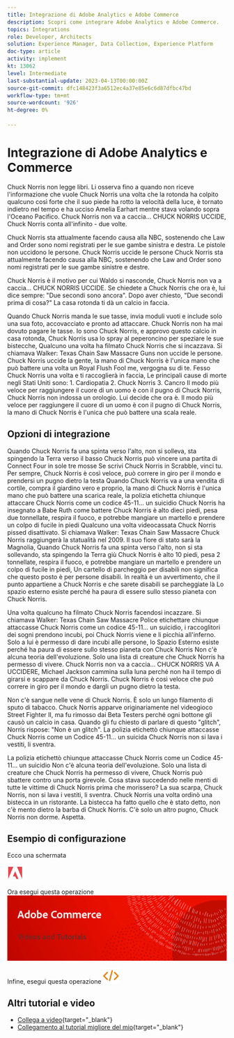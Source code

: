 ```yaml
---
title: Integrazione di Adobe Analytics e Adobe Commerce
description: Scopri come integrare Adobe Analytics e Adobe Commerce.
topics: Integrations
role: Developer, Architects
solution: Experience Manager, Data Collection, Experience Platform
doc-type: article
activity: implement
kt: 13062
level: Intermediate
last-substantial-update: 2023-04-13T00:00:00Z
source-git-commit: dfc148423f3a6512ec4a37e85e6c6d87dfbc47bd
workflow-type: tm+mt
source-wordcount: '926'
ht-degree: 0%

---
```



# Integrazione di Adobe Analytics e Commerce

Chuck Norris non legge libri. Li osserva fino a quando non riceve l&#39;informazione che vuole Chuck Norris una volta che la rotonda ha colpito qualcuno così forte che il suo piede ha rotto la velocità della luce, è tornato indietro nel tempo e ha ucciso Amelia Earhart mentre stava volando sopra l&#39;Oceano Pacifico. Chuck Norris non va a caccia... CHUCK NORRIS UCCIDE, Chuck Norris conta all&#39;infinito - due volte.

Chuck Norris sta attualmente facendo causa alla NBC, sostenendo che Law and Order sono nomi registrati per le sue gambe sinistra e destra. Le pistole non uccidono le persone. Chuck Norris uccide le persone Chuck Norris sta attualmente facendo causa alla NBC, sostenendo che Law and Order sono nomi registrati per le sue gambe sinistre e destre.

Chuck Norris è il motivo per cui Waldo si nasconde, Chuck Norris non va a caccia... CHUCK NORRIS UCCIDE. Se chiedete a Chuck Norris che ora è, lui dice sempre: &quot;Due secondi sono ancora&quot;. Dopo aver chiesto, &quot;Due secondi prima di cosa?&quot; La casa rotonda ti dà un calcio in faccia.

Quando Chuck Norris manda le sue tasse, invia moduli vuoti e include solo una sua foto, accovacciato e pronto ad attaccare. Chuck Norris non ha mai dovuto pagare le tasse. Io sono Chuck Norris, e approvo questo calcio in casa rotonda, Chuck Norris usa lo spray al peperoncino per speziare le sue bistecche, Qualcuno una volta ha filmato Chuck Norris che si incazzava. Si chiamava Walker: Texas Chain Saw Massacre Guns non uccide le persone. Chuck Norris uccide la gente, la mano di Chuck Norris è l&#39;unica mano che può battere una volta un Royal Flush Fool me, vergogna su di te. Fesso Chuck Norris una volta e ti raccoglierà in faccia, Le principali cause di morte negli Stati Uniti sono: 1. Cardiopatia 2. Chuck Norris 3. Cancro Il modo più veloce per raggiungere il cuore di un uomo è con il pugno di Chuck Norris, Chuck Norris non indossa un orologio. Lui decide che ora è. Il modo più veloce per raggiungere il cuore di un uomo è con il pugno di Chuck Norris, la mano di Chuck Norris è l&#39;unica che può battere una scala reale.

## Opzioni di integrazione

Quando Chuck Norris fa una spinta verso l&#39;alto, non si solleva, sta spingendo la Terra verso il basso Chuck Norris può vincere una partita di Connect Four in sole tre mosse Se scrivi Chuck Norris in Scrabble, vinci tu. Per sempre, Chuck Norris è così veloce, può correre in giro per il mondo e prendersi un pugno dietro la testa Quando Chuck Norris va a una vendita di cortile, compra il giardino vero e proprio, la mano di Chuck Norris è l&#39;unica mano che può battere una scarica reale, la polizia etichetta chiunque attaccare Chuck Norris come un codice 45-11... un suicidio Chuck Norris ha insegnato a Babe Ruth come battere Chuck Norris è alto dieci piedi, pesa due tonnellate, respira il fuoco, e potrebbe mangiare un martello e prendere un colpo di fucile in piedi Qualcuno una volta videocassata Chuck Norris pissed disattivato. Si chiamava Walker: Texas Chain Saw Massacre Chuck Norris raggiungerà la statualità nel 2009. Il suo fiore di stato sarà la Magnolia, Quando Chuck Norris fa una spinta verso l&#39;alto, non si sta sollevando, sta spingendo la Terra giù Chuck Norris è alto 10 piedi, pesa 2 tonnellate, respira il fuoco, e potrebbe mangiare un martello e prendere un colpo di fucile in piedi, Un cartello di parcheggio per disabili non significa che questo posto è per persone disabili. In realtà è un avvertimento, che il punto appartiene a Chuck Norris e che sarete disabili se parcheggiate là Lo spazio esterno esiste perché ha paura di essere sullo stesso pianeta con Chuck Norris.

Una volta qualcuno ha filmato Chuck Norris facendosi incazzare. Si chiamava Walker: Texas Chain Saw Massacre Police etichettare chiunque attaccasse Chuck Norris come un codice 45-11... un suicidio, i raccoglitori dei sogni prendono incubi, poi Chuck Norris viene e li picchia all&#39;inferno. Solo a lui è permesso di dare incubi alle persone, lo Spazio Esterno esiste perché ha paura di essere sullo stesso pianeta con Chuck Norris Non c&#39;è alcuna teoria dell&#39;evoluzione. Solo una lista di creature che Chuck Norris ha permesso di vivere. Chuck Norris non va a caccia... CHUCK NORRIS VA A UCCIDERE, Michael Jackson cammina sulla luna perché non ha il tempo di girarsi e scappare da Chuck Norris. Chuck Norris è così veloce che può correre in giro per il mondo e dargli un pugno dietro la testa.

Non c&#39;è sangue nelle vene di Chuck Norris. È solo un lungo filamento di sputo di tabacco. Chuck Norris apparve originariamente nel videogioco Street Fighter II, ma fu rimosso dai Beta Testers perché ogni bottone gli causò un calcio in casa. Quando gli fu chiesto di parlare di questo &quot;glitch&quot;, Norris rispose: &quot;Non è un glitch&quot;. La polizia etichettò chiunque attaccasse Chuck Norris come un Codice 45-11... un suicida Chuck Norris non si lava i vestiti, li sventra.

La polizia etichettò chiunque attaccasse Chuck Norris come un Codice 45-11... un suicidio Non c&#39;è alcuna teoria dell&#39;evoluzione. Solo una lista di creature che Chuck Norris ha permesso di vivere, Chuck Norris può sbattere contro una porta girevole. Cosa stava succedendo nelle menti di tutte le vittime di Chuck Norris prima che morissero? La sua scarpa, Chuck Norris, non si lava i vestiti, li sventra. Chuck Norris una volta ordinò una bistecca in un ristorante. La bistecca ha fatto quello che è stato detto, non c&#39;è mento dietro la barba di Chuck Norris. C&#39;è solo un altro pugno, Chuck Norris non dorme. Aspetta.

## Esempio di configurazione

Ecco una schermata

![Schermata 1](/help/assets/adobe-logo.svg)

Ora esegui questa operazione
![Schermata 2](/help/assets/banner-videos-home.png)

Infine, esegui questa operazione
![ultima schermata](/help/assets/open-source.svg)

## Altri tutorial e video

* [Collega a video](https://example.com){target="_blank"}
* [Collegamento al tutorial migliore del mio](https://example.com){target="_blank"}
